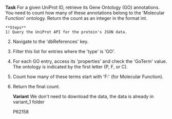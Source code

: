 **Task**
    For a given UniProt ID, retrieve its Gene Ontology (GO) annotations. You need to count how many of these annotations belong to the 'Molecular Function' ontology. Return the count as an integer in the format <answer>int</answer>.

    **Steps**
    1) Query the UniProt API for the protein's JSON data.
2) Navigate to the 'dbReferences' key.
3) Filter this list for entries where the 'type' is 'GO'.
4) For each GO entry, access its 'properties' and check the 'GoTerm' value. The ontology is indicated by the first letter (P, F, or C).
5) Count how many of these terms start with 'F:' (for Molecular Function).
6) Return the final count.

    **Variant**
    We don't need to download the data, the data is already in variant_1 folder

    P62158
